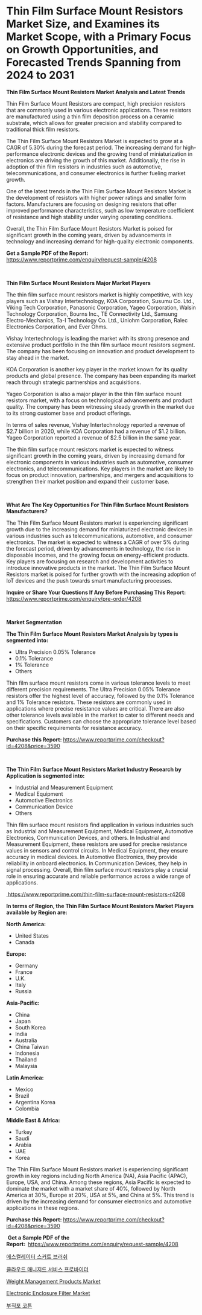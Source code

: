 <p><h1>Thin Film Surface Mount Resistors Market Size, and Examines its Market Scope, with a Primary Focus on Growth Opportunities, and Forecasted Trends Spanning from 2024 to 2031</h1></p><p><strong>Thin Film Surface Mount Resistors Market Analysis and Latest Trends</strong></p>
<p><p>Thin Film Surface Mount Resistors are compact, high precision resistors that are commonly used in various electronic applications. These resistors are manufactured using a thin film deposition process on a ceramic substrate, which allows for greater precision and stability compared to traditional thick film resistors.</p><p>The Thin Film Surface Mount Resistors Market is expected to grow at a CAGR of 5.30% during the forecast period. The increasing demand for high-performance electronic devices and the growing trend of miniaturization in electronics are driving the growth of this market. Additionally, the rise in adoption of thin film resistors in industries such as automotive, telecommunications, and consumer electronics is further fueling market growth.</p><p>One of the latest trends in the Thin Film Surface Mount Resistors Market is the development of resistors with higher power ratings and smaller form factors. Manufacturers are focusing on designing resistors that offer improved performance characteristics, such as low temperature coefficient of resistance and high stability under varying operating conditions.</p><p>Overall, the Thin Film Surface Mount Resistors Market is poised for significant growth in the coming years, driven by advancements in technology and increasing demand for high-quality electronic components.</p></p>
<p><strong>Get a Sample PDF of the Report:&nbsp;</strong> <a href="https://www.reportprime.com/enquiry/request-sample/4208">https://www.reportprime.com/enquiry/request-sample/4208</a></p>
<p>&nbsp;</p>
<p><strong>Thin Film Surface Mount Resistors Major Market Players</strong></p>
<p><p>The thin film surface mount resistors market is highly competitive, with key players such as Vishay Intertechnology, KOA Corporation, Susumu Co. Ltd., Viking Tech Corporation, Panasonic Corporation, Yageo Corporation, Walsin Technology Corporation, Bourns Inc., TE Connectivity Ltd., Samsung Electro-Mechanics, Ta-I Technology Co. Ltd., Uniohm Corporation, Ralec Electronics Corporation, and Ever Ohms.</p><p>Vishay Intertechnology is leading the market with its strong presence and extensive product portfolio in the thin film surface mount resistors segment. The company has been focusing on innovation and product development to stay ahead in the market.</p><p>KOA Corporation is another key player in the market known for its quality products and global presence. The company has been expanding its market reach through strategic partnerships and acquisitions.</p><p>Yageo Corporation is also a major player in the thin film surface mount resistors market, with a focus on technological advancements and product quality. The company has been witnessing steady growth in the market due to its strong customer base and product offerings.</p><p>In terms of sales revenue, Vishay Intertechnology reported a revenue of $2.7 billion in 2020, while KOA Corporation had a revenue of $1.2 billion. Yageo Corporation reported a revenue of $2.5 billion in the same year.</p><p>The thin film surface mount resistors market is expected to witness significant growth in the coming years, driven by increasing demand for electronic components in various industries such as automotive, consumer electronics, and telecommunications. Key players in the market are likely to focus on product innovation, partnerships, and mergers and acquisitions to strengthen their market position and expand their customer base.</p></p>
<p>&nbsp;</p>
<p><strong>What Are The Key Opportunities For Thin Film Surface Mount Resistors Manufacturers?</strong></p>
<p><p>The Thin Film Surface Mount Resistors market is experiencing significant growth due to the increasing demand for miniaturized electronic devices in various industries such as telecommunications, automotive, and consumer electronics. The market is expected to witness a CAGR of over 5% during the forecast period, driven by advancements in technology, the rise in disposable incomes, and the growing focus on energy-efficient products. Key players are focusing on research and development activities to introduce innovative products in the market. The Thin Film Surface Mount Resistors market is poised for further growth with the increasing adoption of IoT devices and the push towards smart manufacturing processes.</p></p>
<p><strong>Inquire or Share Your Questions If Any Before Purchasing This Report:</strong> <a href="https://www.reportprime.com/enquiry/pre-order/4208">https://www.reportprime.com/enquiry/pre-order/4208</a></p>
<p>&nbsp;</p>
<p><strong>Market Segmentation</strong></p>
<p><strong>The Thin Film Surface Mount Resistors Market Analysis by types is segmented into:</strong></p>
<p><ul><li>Ultra Precision 0.05% Tolerance</li><li>0.1% Tolerance</li><li>1% Tolerance</li><li>Others</li></ul></p>
<p><p>Thin film surface mount resistors come in various tolerance levels to meet different precision requirements. The Ultra Precision 0.05% Tolerance resistors offer the highest level of accuracy, followed by the 0.1% Tolerance and 1% Tolerance resistors. These resistors are commonly used in applications where precise resistance values are critical. There are also other tolerance levels available in the market to cater to different needs and specifications. Customers can choose the appropriate tolerance level based on their specific requirements for resistance accuracy.</p></p>
<p><strong>Purchase this Report:&nbsp;</strong><a href="https://www.reportprime.com/checkout?id=4208&price=3590">https://www.reportprime.com/checkout?id=4208&price=3590</a></p>
<p>&nbsp;</p>
<p><strong>The Thin Film Surface Mount Resistors Market Industry Research by Application is segmented into:</strong></p>
<p><ul><li>Industrial and Measurement Equipment</li><li>Medical Equipment</li><li>Automotive Electronics</li><li>Communication Device</li><li>Others</li></ul></p>
<p><p>Thin film surface mount resistors find application in various industries such as Industrial and Measurement Equipment, Medical Equipment, Automotive Electronics, Communication Devices, and others. In Industrial and Measurement Equipment, these resistors are used for precise resistance values in sensors and control circuits. In Medical Equipment, they ensure accuracy in medical devices. In Automotive Electronics, they provide reliability in onboard electronics. In Communication Devices, they help in signal processing. Overall, thin film surface mount resistors play a crucial role in ensuring accurate and reliable performance across a wide range of applications.</p></p>
<p><a href="https://www.reportprime.com/thin-film-surface-mount-resistors-r4208">&nbsp;https://www.reportprime.com/thin-film-surface-mount-resistors-r4208</a></p>
<p><strong>In terms of Region, the Thin Film Surface Mount Resistors Market Players available by Region are:</strong></p>
<p>
    <p> <strong> North America: </strong>
        <ul>
            <li>United States</li>
            <li>Canada</li>
        </ul>
        </p> 
    <p> <strong> Europe: </strong>
        <ul>
            <li>Germany</li>
            <li>France</li>
            <li>U.K.</li>
            <li>Italy</li>
            <li>Russia</li>
        </ul>
        </p> 
    <p> <strong> Asia-Pacific: </strong>
        <ul>
            <li>China</li>
            <li>Japan</li>
            <li>South Korea</li>
            <li>India</li>
            <li>Australia</li>
            <li>China Taiwan</li>
            <li>Indonesia</li>
            <li>Thailand</li>
            <li>Malaysia</li>
        </ul>
        </p> 
    <p> <strong> Latin America: </strong>
        <ul>
            <li>Mexico</li>
            <li>Brazil</li>
            <li>Argentina Korea</li>
            <li>Colombia</li>
        </ul>
        </p> 
    <p> <strong> Middle East & Africa: </strong>
        <ul>
            <li>Turkey</li>
            <li>Saudi</li>
            <li>Arabia</li>
            <li>UAE</li>
            <li>Korea</li>
        </ul>
    </p>
    </p>
<p><p>The Thin Film Surface Mount Resistors market is experiencing significant growth in key regions including North America (NA), Asia Pacific (APAC), Europe, USA, and China. Among these regions, Asia Pacific is expected to dominate the market with a market share of 40%, followed by North America at 30%, Europe at 20%, USA at 5%, and China at 5%. This trend is driven by the increasing demand for consumer electronics and automotive applications in these regions.</p></p>
<p><strong>Purchase this Report: </strong><a href="https://www.reportprime.com/checkout?id=4208&price=3590">https://www.reportprime.com/checkout?id=4208&price=3590</a></p>
<p>&nbsp;<strong>Get a Sample PDF of the Report:&nbsp;&nbsp;</strong><a href="https://www.reportprime.com/enquiry/request-sample/4208">https://www.reportprime.com/enquiry/request-sample/4208</a></p>
<p><strong></strong></p>
<p><p><a href="https://github.com/KoleLedner/Market-Research-Report-List-1/blob/main/232636769948.md">에스컬레이터 스커트 브러쉬</a></p><p><a href="https://medium.com/@frankfurter67567/%EA%B5%AC%EB%A6%84-%EA%B4%80%EB%A6%AC-%EC%84%9C%EB%B9%84%EC%8A%A4-%EC%A0%9C%EA%B3%B5%EC%97%85%EC%B2%B4-%EC%8B%9C%EC%9E%A5-%EA%B7%9C%EB%AA%A8-cagr-%EB%8F%99%ED%96%A5-2024-2030-1079b5f231ba">클라우드 매니지드 서비스 프로바이더</a></p><p><a href="https://issuu.com/reportprime-2/docs/weight-management-products-market-size-2030.pptx">Weight Management Products Market</a></p><p><a href="https://github.com/edytherolanlouisejk1miz0wig/Market-Research-Report-List-2/blob/main/electronic-enclosure-filter-market.md">Electronic Enclosure Filter Market</a></p><p><a href="https://medium.com/@lilmama456456/%EB%B9%84%EC%A7%81%EB%A9%B4-%EC%BD%94%ED%8A%BC-%EC%8B%9C%EC%9E%A5-%EA%B2%BD%EC%9F%81-%EB%B6%84%EC%84%9D-%EC%8B%9C%EC%9E%A5-%EB%8F%99%ED%96%A5-%EB%B0%8F-2031%EB%85%84%EA%B9%8C%EC%A7%80%EC%9D%98-%EC%98%88%EC%B8%A1-7cd2b5d983c9">부직포 코튼</a></p></p>